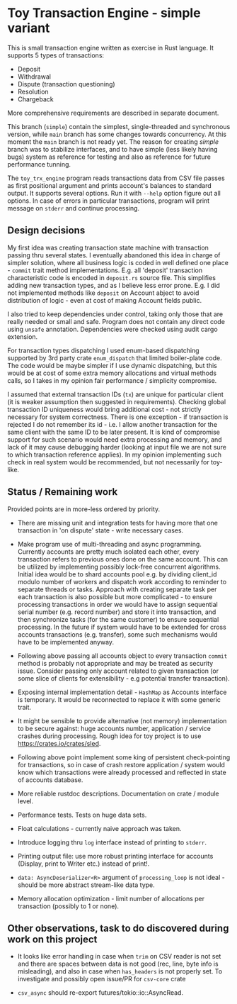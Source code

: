 # Toy Transaction Engine - simple variant

This is small transaction engine written as exercise in Rust language. It supports 5 types of transactions:

- Deposit
- Withdrawal
- Dispute (transaction questioning)
- Resolution 
- Chargeback 

More comprehensive requirements are described in separate document.

This branch (`simple`) contain the simplest, single-threaded and synchronous version, while `main` branch has some changes towards concurrency. At this moment the `main` branch is not ready yet. The reason for creating _simple_ branch was to stabilize interfaces, and to have simple (less likely having bugs) system as reference for testing and also as reference for future performance tunning.

The `toy_trx_engine` program reads transactions data from CSV file passes as first positional argument and prints account's balances to standard output. It supports several options. Run it with `--help` option figure out all options.
In case of errors in particular transactions, program will print message on `stderr` and continue processing.

## Design decisions

My first idea was creating transaction state machine with transaction passing thru several states. I eventually abandoned this idea in charge of simpler solution, where all business logic is coded in well defined one place - `commit` trait method implementations. E.g. all 'deposit' transaction characteristic code is encoded in `deposit.rs` source file. This simplifies adding new transaction types, and as I believe less error prone. E.g. I did not implemented methods like `deposit` on Account abject to avoid distribution of logic - even at cost of making Account fields public. 

I also tried to keep dependencies under control, taking only those that are really needed or small and safe. Program does not contain any direct code using `unsafe` annotation. Dependencies were checked using audit cargo extension.

For transaction types dispatching I used enum-based dispatching supported by 3rd party crate `enum_dispatch` that limited boiler-plate code. The code would be maybe simpler if I use dynamic dispatching, but this would be at cost of some extra memory allocations and virtual methods calls, so I takes in my opinion fair performance / simplicity compromise.

I assumed that external transaction IDs (`tx`) are unique for particular client (it is weaker assumption then suggested in requirements). Checking global transaction ID uniqueness would bring additional cost - not strictly necessary for system correctness. There is one exception - if transaction is rejected I do not remember its id - i.e. I allow another transaction for the same client with the same ID to be later present. It is kind of compromise support for such scenario would need extra processing and memory, and lack of it may cause debugging harder (looking at input file we are not sure to which transaction reference applies). In my opinion implementing such check in real system would be recommended, but not necessarily for toy-like.

## Status / Remaining work

Provided points are in more-less ordered by priority.

- There are missing unit and integration tests for having more that one transaction in 'on dispute' state - write necessary cases.

- Make program use of multi-threading and async programming. Currently accounts are pretty much isolated each other, every transaction refers to previous ones done on the same account. This can be utilized by implementing possibly lock-free concurrent algorithms. Initial idea would be to shard accounts pool e.g. by dividing client_id modulo number of workers and dispatch work according to reminder to separate threads or tasks. Approach with creating separate task per each transaction is also possible but more complicated - to ensure processing transactions in order we would have to assign sequential serial number (e.g. record number) and store it into transaction, and then synchronize tasks (for the same customer) to ensure sequential processing. In the future if system would have to be extended for cross accounts transactions (e.g. transfer), some such mechanisms would have to be implemented anyway.

- Following above passing all accounts object to every transaction `commit` method is probably not appropriate and may be treated as security issue. Consider passing only account related to given transaction (or some slice of clients for extensibility - e.g potential transfer transaction).

- Exposing internal implementation detail - `HashMap` as Accounts interface is temporary. It would be reconnected to replace it with some generic trait.

- It might be sensible to provide alternative (not memory) implementation to be secure against: huge accounts number, application / service crashes during processing. Rough idea for toy project is to use <https://crates.io/crates/sled>.

- Following above point implement some king of persistent check-pointing for transactions, so in case of crash restore application / system would know which transactions were already processed and reflected in state of accounts database.

- More reliable rustdoc descriptions. Documentation on crate / module level.

- Performance tests. Tests on huge data sets.

- Float calculations - currently naive approach was taken.

- Introduce logging thru `log` interface instead of printing to `stderr`.

- Printing output file: use more robust printing interface for accounts (Display, print to Writer etc.) instead of print!.

- `data: AsyncDeserializer<R>` argument of `processing_loop` is not ideal - should be more abstract stream-like data type.

- Memory allocation optimization - limit number of allocations per transaction (possibly to 1 or none).

## Other observations, task to do discovered during work on this project

- It looks like error handling in case when `trim` on CSV reader is not set and there are spaces between data is not good (rec, line, byte info is misleading), and also in case when `has_headers` is not properly set. To investigate and possibly open issue/PR for `csv-core` crate 

- `csv_async` should re-export futures/tokio::io::AsyncRead.
